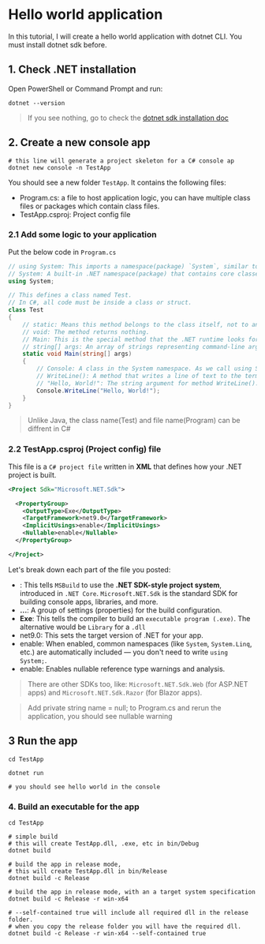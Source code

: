 ﻿# Hello world application

In this tutorial, I will create a hello world application with dotnet CLI. You must install dotnet sdk before.

## 1. Check .NET installation

Open PowerShell or Command Prompt and run:

```shell
dotnet --version
```

> If you see nothing, go to check the [dotnet sdk installation doc](../../docs/02.Install_dotnet_sdk.md)

## 2. Create a new console app

```shell
# this line will generate a project skeleton for a C# console ap
dotnet new console -n TestApp

```

You should see a new folder `TestApp`. It contains the following files:
- Program.cs: a file to host application logic, you can have multiple class files or packages which contain class files. 
- TestApp.csproj: Project config file  

### 2.1 Add some logic to your application

Put the below code in `Program.cs`

```csharp
// using System: This imports a namespace(package) `System`, similar to `import sys` in python.
// System: A built-in .NET namespace(package) that contains core classes like Console, String, Math, etc.
using System;

// This defines a class named Test.
// In C#, all code must be inside a class or struct.
class Test
{
    // static: Means this method belongs to the class itself, not to an object instance.
    // void: The method returns nothing.
    // Main: This is the special method that the .NET runtime looks for when the program starts.
    // string[] args: An array of strings representing command-line arguments passed to the program.
    static void Main(string[] args)
    {    
        // Console: A class in the System namespace. As we call using System at the start, we don't need the full path System.Console.WriteLine()
        // WriteLine(): A method that writes a line of text to the terminal (with a newline at the end).
        // "Hello, World!": The string argument for method WriteLine().
        Console.WriteLine("Hello, World!");
    }
}

```

> Unlike Java, the class name(Test) and file name(Program) can be diffrent in C#

### 2.2 TestApp.csproj (Project config) file

This file is a `C# project file` written in **XML** that defines how your .NET project is built. 

```xml
<Project Sdk="Microsoft.NET.Sdk">

  <PropertyGroup>
    <OutputType>Exe</OutputType>
    <TargetFramework>net9.0</TargetFramework>
    <ImplicitUsings>enable</ImplicitUsings>
    <Nullable>enable</Nullable>
  </PropertyGroup>

</Project>

```

Let's break down each part of the file you posted:

- **<Project Sdk="Microsoft.NET.Sdk">**: This tells `MSBuild` to use the **.NET SDK-style project system**, introduced 
        in `.NET Core`. `Microsoft.NET.Sdk` is the standard SDK for building console apps, libraries, and more.
- **<PropertyGroup>...</PropertyGroup>**: A group of settings (properties) for the build configuration.
- **<OutputType>Exe</OutputType>**: This tells the compiler to build an `executable program (.exe)`. The alternative would be `Library` for a `.dll`
- <TargetFramework>net9.0</TargetFramework>: This sets the target version of .NET for your app.
- <ImplicitUsings>enable</ImplicitUsings>: When enabled, common namespaces (like `System`, `System.Linq`, etc.) are automatically included — you don't need to write `using System;`.
- <Nullable>enable</Nullable>: Enables nullable reference type warnings and analysis.



> There are other SDKs too, like: `Microsoft.NET.Sdk.Web` (for ASP.NET apps) and `Microsoft.NET.Sdk.Razor` (for Blazor apps).



> Add private string name = null; to Program.cs and rerun the application, you should see nullable warning

## 3 Run the app

```shell
cd TestApp

dotnet run

# you should see hello world in the console
```

### 4. Build an executable for the app

```shell
cd TestApp

# simple build 
# this will create TestApp.dll, .exe, etc in bin/Debug
dotnet build

# build the app in release mode,
# this will create TestApp.dll in bin/Release
dotnet build -c Release

# build the app in release mode, with an a target system specification
dotnet build -c Release -r win-x64 

# --self-contained true will include all required dll in the release folder.
# when you copy the release folder you will have the required dll.
dotnet build -c Release -r win-x64 --self-contained true
```